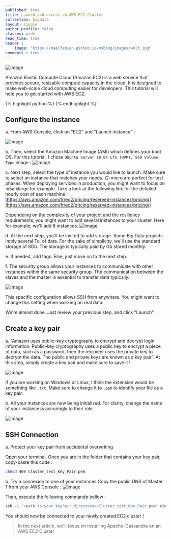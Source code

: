 ```yaml
---
published: true
title: Launch and access an AWS EC2 Cluster
collection: bigdata
layout: single
author_profile: false
classes: wide
read_time: true
header :
    image: "https://maelfabien.github.io/myblog/images/wolf.jpg"
comments : true
--- 
```


![image](https://maelfabien.github.io/myblog/images/ec2_head.png)

Amazon Elastic Compute Cloud (Amazon EC2) is a web service that provides secure, resizable compute capacity in the cloud. It is designed to make web-scale cloud computing easier for developers. This tutorial will help you to get started with AWS EC2.

{% highlight python %}
{% endhighlight %}

## Configure the instance

a. From AWS Console, click on “EC2” and "Launch instance" :

![image](https://maelfabien.github.io/myblog/images/EC2_launch_instances.png)

b. Then, select the Amazon Machine Image (AMI) which defines your boot OS. For this tutorial, I chose ``` Ubuntu Server 18.04 LTS (HVM), SSD Volume Type ```  image :
![image](https://maelfabien.github.io/myblog/images/EC2_launch_Ubuntu.png)

c. Next step, select the type of instance you would like to launch. Make sure to select an instance that matches your needs. t2-micro are perfect for test phases. When deploying services in production, you might want to focus on m5a.xlarge for example. Take a look at the following link for the detailed hourly cost of each machine : <span style="color:blue">[https://aws.amazon.com/fr/ec2/pricing/reserved-instances/pricing/](https://aws.amazon.com/fr/ec2/pricing/reserved-instances/pricing/)</span> 

Dependeing on the complexity of your project and the resiliency requirements, you might want to add several instances to your cluster. Here for example, we'll add 8 instances.
![image](https://maelfabien.github.io/myblog/images/EC2_number.png)

d. At the next step, you'll be invited to add storage. Some Big Data projects imply several To. of data. For the sake of simplicity, we'll use the standard storage of 8Gb. The storage is typically paid by Gb stored monthly.

e. If needed, add tags. Else, just move on to the next step.

f. The security group allows your instances to communicate with other instances within the same security group. The communication between the slaves and the master is essential to transfer data typically.

![image](https://maelfabien.github.io/myblog/images/EC2_security_group.png)

This specific configuration allows SSH from anywhere. You might want to change this setting when working on real data.

We're almost done. Just review your previous step, and click "Launch".

## Create a key pair

a. “Amazon uses public–key cryptography to encrypt and decrypt login information. Public–key cryptography uses a public key to encrypt a piece of data, such as a password, then the recipient uses the private key to decrypt the data. The public and private keys are known as a key pair”. At this step, simply create a key pair and make sure to save it !

![image](https://maelfabien.github.io/myblog/images/EC2_key_pair.png)

If you are working on Windows or Linux, I think the extension would be something like ``` .txt ```. Make sure to change it to ``` .pem ``` to identify your file as a key pair.

b. All your instances are now being initialized. For clarity, change the name of your instancess accoringly to their role.

![image](https://maelfabien.github.io/myblog/images/EC2_change_name.png)

## SSH Connection

a. Protect your key pair from accidental overwriting 

Open your terminal. Once you are in the folder that contains your key pair, copy-paste this code :

``` bash 
chmod 400 Cluster_test_Key_Pair.pem
```

b. Try a connexion to one of your instances
Copy the public DNS of Master 1 from your AWS Console : 
![image](https://maelfabien.github.io/myblog/images/EC2_copy_DNS.png)

Then, execute the following commande bellow :
``` bash
ssh -i "<path to your keyPair directory>/Cluster_test_Key_Pair.pem" ubuntu@<copy the public DNS> 
```

You should now be connected to your newly created EC2 cluster !

> In the next article, we'll focus on installing Apache-Cassandra on an AWS EC2 Cluster
